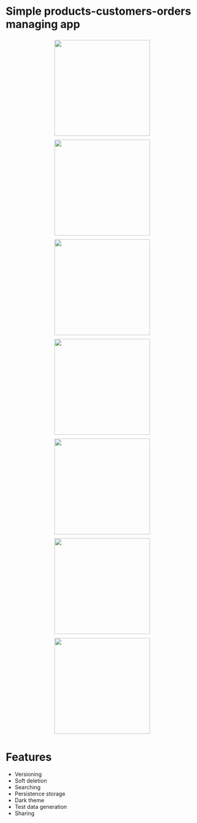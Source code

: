 # Simple products-customers-orders managing app
<div align="center">
<img style="margin:5px;width:250px" src="readme/1.jpg"/>
<img style="margin:5px;width:250px" src="readme/2.jpg"/>
<img style="margin:5px;width:250px" src="readme/3.jpg"/>
<img style="margin:5px;width:250px" src="readme/4.jpg"/>
<img style="margin:5px;width:250px" src="readme/5.jpg"/>
<img style="margin:5px;width:250px" src="readme/6.jpg"/>
<img style="margin:5px;width:250px" src="readme/8.jpg"/>
</div>

# Features
- Versioning
- Soft deletion
- Searching
- Persistence storage
- Dark theme
- Test data generation
- Sharing
